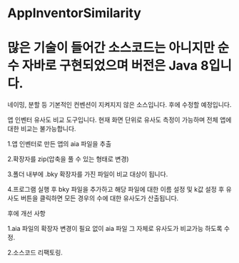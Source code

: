 # AppInventorSimilarity

# 많은 기술이 들어간 소스코드는 아니지만 순수 자바로 구현되었으며 버전은 Java 8입니다.

네이밍, 분할 등 기본적인 컨벤션이 지켜지지 않은 소스입니다. 후에 수정할 예정입니다.

앱 인벤터 유사도 비교 도구입니다. 현재 화면 단위로 유사도 측정이 가능하며 전체 앱에 대한 비교는 불가능합니다.

1.앱 인벤터로 만든 앱의 aia 파일을 추출

2.확장자를 zip(압축을 풀 수 있는 형태로 변경)

3.폴더 내부에 .bky 확장자를 가진 파일이 비교 대상이 됩니다.

4.프로그램 실행 후 bky 파일을 추가하고 해당 파일에 대한 이름 설정 및 k값 설정 후 유사도 버튼을 클릭하면 모든 경우의 수에 대한 유사도가 산출됩니다.



후에 개선 사항


1.aia 파일의 확장자 변경이 필요 없이 aia 파일 그 자체로 유사도가 비교가능 하도록 수정.


2.소스코드 리팩토링.
